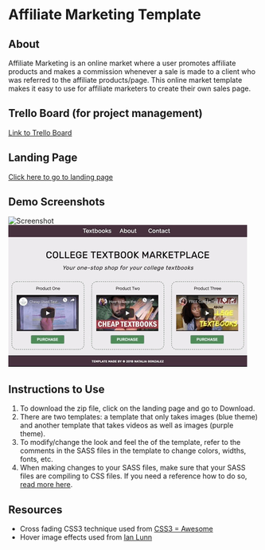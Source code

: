 # Affiliate Marketing Template

## About
Affiliate Marketing is an online market where a user promotes affiliate products and makes a commission whenever a sale is made to a client who was referred to the affiliate products/page.  This online market template makes it easy to use for affiliate marketers to create their own sales page.

## Trello Board (for project management)
[Link to Trello Board](https://trello.com/b/LT49zon7/affiliatemarketing/)

## Landing Page
[Click here to go to landing page](https://natgonzalezrosa.github.io/affiliateMarketing/)

## Demo Screenshots
![Screenshot](/template01/assets/images/screenshot.gif)
![Screenshot](/template01/assets/images/screenshot02.gif)

## Instructions to Use
1. To download the zip file, click on the landing page and go to Download.
2. There are two templates: a template that only takes images (blue theme) and another template that takes videos as well as images (purple theme).
3. To modify/change the look and feel the of the template, refer to the comments in the SASS files in the template to change colors, widths, fonts, etc.
4. When making changes to your SASS files, make sure that your SASS files are compiling to CSS files.  If you need a reference how to do so, [read more here](http://sassbreak.com/watch-your-sass/).

## Resources
* Cross fading CSS3 technique used from [CSS3 = Awesome](http://css3.bradshawenterprises.com/cfimg/)
* Hover image effects used from [Ian Lunn](https://github.com/IanLunn/Hover)